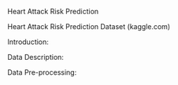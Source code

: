 Heart Attack Risk Prediction



Heart Attack Risk Prediction Dataset (kaggle.com)


Introduction:



Data Description:



Data Pre-processing:






